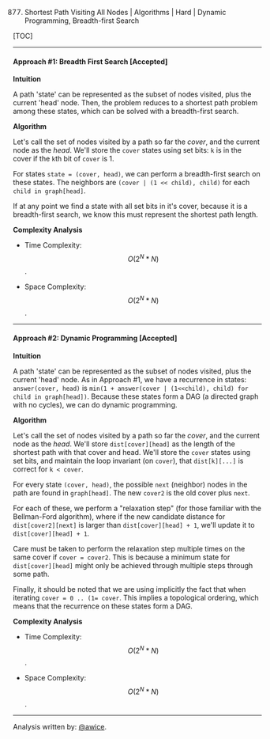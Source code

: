877. Shortest Path Visiting All Nodes | Algorithms | Hard | Dynamic Programming, Breadth-first Search

[TOC]

---
#### Approach #1: Breadth First Search [Accepted]

**Intuition**

A path 'state' can be represented as the subset of nodes visited, plus the current 'head' node.  Then, the problem reduces to a shortest path problem among these states, which can be solved with a breadth-first search.

**Algorithm**

Let's call the set of nodes visited by a path so far the *cover*, and the current node as the *head*.  We'll store the `cover` states using set bits: `k` is in the cover if the `k`th bit of `cover` is 1.

For states `state = (cover, head)`, we can perform a breadth-first search on these states.  The neighbors are `(cover | (1 << child), child)` for each `child in graph[head]`.

If at any point we find a state with all set bits in it's cover, because it is a breadth-first search, we know this must represent the shortest path length.



**Complexity Analysis**

* Time Complexity:  $$O(2^N * N)$$.

* Space Complexity:  $$O(2^N * N)$$.

---
#### Approach #2: Dynamic Programming [Accepted]

**Intuition**

A path 'state' can be represented as the subset of nodes visited, plus the current 'head' node.  As in Approach #1, we have a recurrence in states: `answer(cover, head)` is `min(1 + answer(cover | (1<<child), child) for child in graph[head])`.  Because these states form a DAG (a directed graph with no cycles), we can do dynamic programming.

**Algorithm**

Let's call the set of nodes visited by a path so far the *cover*, and the current node as the *head*.  We'll store `dist[cover][head]` as the length of the shortest path with that cover and head.  We'll store the `cover` states using set bits, and maintain the loop invariant (on `cover`), that `dist[k][...]` is correct for `k < cover`.

For every state `(cover, head)`, the possible `next` (neighbor) nodes in the path are found in `graph[head]`.  The new `cover2` is the old cover plus `next`.

For each of these, we perform a "relaxation step" (for those familiar with the Bellman-Ford algorithm), where if the new candidate distance for `dist[cover2][next]` is larger than `dist[cover][head] + 1`, we'll update it to `dist[cover][head] + 1`.

Care must be taken to perform the relaxation step multiple times on the same cover if `cover = cover2`.  This is because a minimum state for `dist[cover][head]` might only be achieved through multiple steps through some path.

Finally, it should be noted that we are using implicitly the fact that when iterating `cover = 0 .. (1= cover`.  This implies a topological ordering, which means that the recurrence on these states form a DAG.



**Complexity Analysis**

* Time Complexity:  $$O(2^N * N)$$.

* Space Complexity:  $$O(2^N * N)$$.

---

Analysis written by: [@awice](https://leetcode.com/awice).
